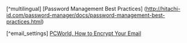 [^adminrole]: [The Guardian, Cory Doctorow: If one thing gives me hope for the future, it’s the cause of internet freedom]
(http://www.theguardian.com/technology/2015/may/26/hope-future-internet-activism-freedom)

[^risk_assessment_definitions]: [Frontline Defenders: Workbook on Security](https://www.frontlinedefenders.org/files/workbook_eng.pdf)

[^risk_formula]: [Frontline Defenders: Workbook on Security](https://www.frontlinedefenders.org/files/workbook_eng.pdf)

[^worksheet]: [Frontline Defenders: Workbook on Security](https://www.frontlinedefenders.org/files/workbook_eng.pdf)

[^risk_matrix]: [Humanitarian Practice Network, Operational Security Management in Violent Environments (Revised Edition)](http://www.odihpn.org/hpn-resources/good-practice-reviews/operational-security-management-in-violent-environments-revised-edition)

[^multilingual] [Password Management Best Practices] (http://hitachi-id.com/password-manager/docs/password-management-best-practices.html)

[^daas]: For suggested reading on this topic, refer to TechTarget, How Cloud Security Concerns Affect Trust in DaaS Providers: http://searchvirtualdesktop.techtarget.com/tip/How-cloud-security-concerns-affect-trust-in-DaaS-providers

[^change_management]:[10 Best Practices in Change Management] (http://quickbase.intuit.com/blog/2012/12/24/10-best-practices-in-change-management/)

[^agreement_components]: [ITDonut Resources](http://www.itdonut.co.uk/it/it-support/it-support-contracts/sample-service-level-agreement)

[^FDE]: [Full Disk Encryption Dos and Don'ts] (http://www.computerworld.com/article/2528345/network-security/full-disk-encryption-dos-and-don-ts.html)

[^email_settings] [PCWorld, How to Encrypt Your Email](http://www.pcworld.com/article/254338/how_to_encrypt_your_email.html)

[^firewall_management]: [Simple Firewall Best Practices for Small and Midsize Businesses] (https://technet.microsoft.com/en-us/security/hh144813.aspx)

[^log_management]: [Log Management – Lifeblood of Information Security] (http://www.net-security.org/article.php?id=975&p=2)

[^healthy_environment]: [Tactical Tech, Security-in-a-Box] (https://securityinabox.org/en/guide/physical)

[^rights_suggestions]: [Whiteford, Taylor, Preston- Are Associations and Nonprofit Organizations the Next Big Target for Cyber Attacks?] (http://www.wtplaw.com/documents/2012/10/are-associations-and-nonprofit-organizations-the-next-big-target-for-cyber-attac)



